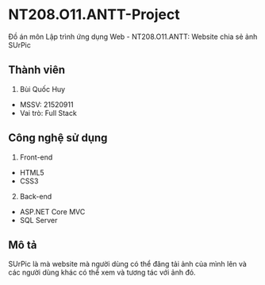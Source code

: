 # NT208.O11.ANTT-Project
Đồ án môn Lập trình ứng dụng Web - NT208.O11.ANTT: Website chia sẻ ảnh SUrPic

## Thành viên
1. Bùi Quốc Huy
- MSSV: 21520911
- Vai trò: Full Stack

## Công nghệ sử dụng
1. Front-end
- HTML5
- CSS3
2. Back-end
- ASP.NET Core MVC
- SQL Server

## Mô tả
SUrPic là mà website mà người dùng có thể đăng tải ảnh của mình lên và các người dùng khác có thể xem và tương tác với ảnh đó.
